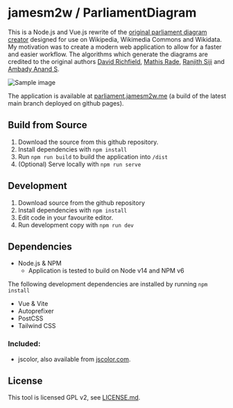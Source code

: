 # jamesm2w / ParliamentDiagram

This is a Node.js and Vue.js rewrite of the [original parliament diagram creator](https://github.com/slashme/parliamentdiagram) designed for use on Wikipedia, Wikimedia Commons and Wikidata. 
My motivation was to create a modern web application to allow for a faster and easier workflow. The algorithms which generate the diagrams are credited to the original authors [David Richfield](https://en.wikipedia.org/wiki/User:Slashme), [Mathis Rade](https://github.com/Rade-Mathis), [Ranjith Siji](https://en.wikipedia.org/wiki/User:Ranjithsiji) and [Ambady Anand S](https://en.wikipedia.org/wiki/User:Ambadyanands).

![Sample image](https://parliament.jamesm2w.me/card_image.png)

The application is available at [parliament.jamesm2w.me](https://parliament.jamesm2w.me/) (a build of the latest main branch deployed on github pages).

## Build from Source

1. Download the source from this github repository. 
2. Install dependencies with `npm install`
3. Run `npm run build` to build the application into `/dist`
4. (Optional) Serve locally with `npm run serve`

## Development

1. Download source from the github repository
2. Install dependencies with `npm install`
3. Edit code in your favourite editor. 
4. Run development copy with `npm run dev`

## Dependencies

* Node.js & NPM
    - Application is tested to build on Node v14 and NPM v6

The following development dependencies are installed by running `npm install`
* Vue & Vite
* Autoprefixer
* PostCSS
* Tailwind CSS

### Included:
* jscolor, also available from [jscolor.com](jscolor.com).

## License

This tool is licensed GPL v2, see [LICENSE.md](LICENSE.md).
